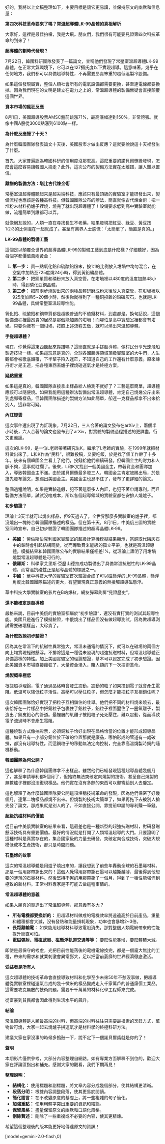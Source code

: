 好的，我將以上文稿整理如下，主要目標是讓它更易讀，並保持原文的幽默和信息量：

**第四次科技革命要來了嗎？常溫超導體LK-99晶體的真相解析**

大家好，這裡是最佳拍檔，我是大飛。朋友們，我們很有可能要見證第四次科技革命的到來了！

**超導體的劃時代發現？**

7月22日，韓國科研團隊發表了一篇論文，宣稱他們發現了常壓室溫超導體LK-99晶體。在正常大氣環境下，它可以在127攝氏度以下實現超導。這意味著，幾乎在任何地方，我們都可以具備超導特性，不再需要昂貴笨重的超低溫製冷設備。

如果這個發現屬實，整個人類社會所有的電氣設備都需要更換，甚至連電線都要換掉。因為我們現在的文明是建立在電力之上的，常溫超導體的製備無疑會直接顛覆這個世界。

**資本市場的瘋狂反應**

8月1日，美國超導股票AMSC盤前跳漲71%，最高漲幅達到150%，非常誇張。就像中國A股從3000點漲到6100點一樣。

**為什麼反應慢了十天？**

為什麼韓國團隊發表論文十天後，美國股市才做出反應？這就要說說這十天裡發生了什麼。

首先，大家普遍認為韓國科研的信用度沒那麼高。這麼重要的諾貝爾獎級發現，怎麼會這麼容易讓韓國人摘走？此外，這次公布的製備方法實在太離譜，讓人難以置信。

**離譜的製備方法：堪比古代煉金術**

常壓室溫超導體聽起來是超尖端科技，應該只有最頂級的實驗室才能研發出來，製備流程也應該是各種高科技。但韓國團隊公布的辦法，簡直就像古代煉金術：把一堆粉末材料扔爐子裡燒，燒完了就出現超導體了！設備要求低到高中實驗室就能做，流程簡單到誰都可以弄。

就像網友說的，人類一直在尋找長生不老藥，結果發現把紅豆、綠豆、黃豆按1:2:3的比例混在一起就成了。甚至有業界人士感慨：「太簡單了，簡直是真的。」

**LK-99晶體的製備工藝**

這個足以顛覆全世界的超導晶體LK-99的製備工藝到底是什麼樣？仔細聽好，因為每個字都價值萬兩黃金：

1.  **第一步：** 買一點氧化鉛和硫酸鉛粉末，按1:1的比例放入坩堝中均勻混合，在空氣中加熱至725度燒24小時，得到黃鉛礦晶體。
2.  **第二步：** 把銅單質和磷粉末放入真空管，在坩堝裡以480度的溫度加熱48小時，得到磷化亞銅晶體。
3.  **第三步：** 把前兩步燒製出來的兩種晶體研磨成粉末後放入真空管，在坩堝裡以925度加熱5~20個小時，然後你就得到了一種銅摻雜的鉛磷灰石，也就是LK-99晶體，具備常壓室溫超導性能。

氧化鉛、硫酸鉛和銅單質都是超級普通的不值錢材料，到處都是。換句話說，這個製備流程裡最昂貴的居然是那個能加熱的坩堝！而哪怕是高中實驗室裡都會有坩堝。只要你擁有一個坩堝，按照上述流程去做，就可以燒出常溫超導體。

**手搓超導體？**

現在，你覺得這東西聽起來靠譜嗎？這簡直就是手搓超導體，像村民分享光速飛船製造技術一樣。如果這玩意是真的，全球各國超導領域頂級實驗室的大牛們，人生觀都會被徹底顛覆，下半輩子陷入迷茫，不知道自己的工作還有什麼意義。原來煉丹術才是王道，把各種東西丟爐子裡燒碰運氣才是終極方案。

**疑點重重**

如果這是真的，韓國團隊直接拿出樣品給人檢測不就好了？工藝這麼簡單，超導體應該可以隨便燒。如果我能用這種辦法製備出常溫超導體，肯定自己燒幾公斤出來到處郵寄樣品。但韓國團隊描述的製備方法如此簡單，卻連一克樣品都拿不出來給別人，這非常可疑。

**內訌疑雲**

這次事件還出現了內訌現象。7月22日，三人合著的論文發布在arXiv上，兩個半小時後，六人合著的論文也發布到了arXiv，對實驗的製備過程描述的更詳盡，行文更嚴謹。

這次的LK-99，是一位L老師帶著研究生K，繼承了L老師的實驗，在1999年就把材料做出來了。L和K作為“民科”，很難投稿，又要吃飯，於是找了個工作幹了十多年。後來有個韓國金主看上了他們，投錢給他們繼續研發。但韓國金主的財力和人脈不夠，這事就耽擱了。後來，L和K又找到一個美國金主，帶著資金和團隊加入，導致韓國金主不滿。由於諾貝爾獎最多發三人，韓國金主肯定被踢出局，於是搶先發布論文，想踢出美國金主。美國金主也忍不住了，發布了更詳細的論文。

整個過程說明，如果是實驗造假，犯不著這麼多人內訌，也犯不著申請專利。而且製備方法簡單，試試沒啥成本，所以各個超導領域的實驗室都在安排人燒爐子。

**初步驗證？**

理論上3天半就可以燒出樣品，但9天過去了，全世界那麼多實驗室的爐子裡，都沒燒出一塊符合韓國團隊描述的樣品。但在第十天，8月1日，中美俄三國的實驗室同時宣布，自己初步驗證了韓國團隊描述的超導晶體LK-99。

*   **美國：** 勞倫斯伯克利國家實驗室的超級計算機模擬結果顯示，當銅取代磷灰石中的鉛時會引起結構畸變，從而導致費米能級的孤立平帶，也就是高溫超導體。模擬結果和韓國團隊公布的實驗結果僅相差1%，從理論上證明了用坩堝燒製常溫超導體是可行的。
*   **俄羅斯：** 科學家艾里斯·亞歷山德拉成功製備出了具備常溫抗磁性的LK-99晶體，而常溫抗磁性正是超導晶體的標誌之一。
*   **中國：** 華中科技大學的實驗室首次驗證合成了可以磁懸浮的LK-99晶體，懸浮角度比韓國團隊描述的更大，有望實現真正意義的無接觸超導磁懸浮。

華中科技大學實驗室的影片在B站爆紅，網友彈幕刷屏“見證歷史”。

**還不能確定是超導體**

嚴格來說，目前中美俄的實驗室都屬於“初步驗證”，還沒有實打實的測試其超導性能。美國只是進行了模擬驗證，中俄燒出了樣品但沒有做超導測試，因為做超導測試需要破壞樣品，太珍貴了。

**為什麼敢說初步驗證？**

因為其在常溫下的抗磁性異常強大，常溫未通電的情況下，就可以在磁場的兩個方向上均實現輕微懸浮。不排除這是一種從未發現的超強抗磁材料，但常溫超導體正具備這樣的特性。加上美國實驗室的理論驗證，基本可以認定完成了初步驗證。因此美國資本市場直接瘋狂了，大量資金湧入，賭人類的下一次技術革命。

**燒製概率極低**

根據超導理論，電子通過晶格時會發生震動，震動的粒子如果撞到電子就會產生電阻。低溫可以降低粒子活性，高壓可以壓住粒子，但怎麼才能把粒子互相鎖住呢？

這次韓國團隊恰好實現了把粒子互相鎖住的壯舉。他們把不同的材料燒來燒去，最後恰好在一片樣品中把銅粒子包裹住了鉛粒子，鉛粒子裡面壓住了一圈氧離子，製造出了銅皮鉛心的管道。最裡層的氧離子被鉛粒子死死壓住，難以震動，從而導致電子流過時不會產生電阻。

這種燒製方式像抽彩票，必須銅粒子恰好出現在晶格恰當的位置才能形成超導晶體。如果只有一小部分銅位於正確的位置那就是廢品，哪怕形成的管道有一處破損，都沒有超導特性。而這銅粒子的移動無法定向控制，完全靠高溫燒製時銅的隨機移動。

**韓國團隊為何公開？**

這也解釋了為什麼韓國團隊拿不出樣品。雖然他們已經發現這種超導晶體幾個月了，甚至申請專利都5個月了，但始終無法突破定向燒製的技術，甚至自己燒製的無數爐子裡都沒法復現樣品。他們實在沒有多餘的東西可以郵寄給別人去鑒定。

這也解釋了為什麼韓國團隊要公開這項堪稱技術革命的發現。因為他們保密了好幾個月，連第二塊樣品都燒不出來。但燒製的技術太簡單了，如果再拖下去被別人搶先發了論文，那成果就是別人的了。不如直接公開，靠提前申請的專利賺一筆錢。

**超級抗磁材料的價值**

從目前中美俄實驗室的結果來看，這最差也是一種新型的超強抗磁材料，對研發磁懸浮技術具有重要價值。最好的情況就是打開了人類常溫超導的大門。只要證明了這種材料是真實存在的，集合國家級的力量去研發，突破定向合成技術，突破大規模低成本生產技術，都只是時間問題。

**石墨烯的故事**

這次的常溫超導體是用爐子燒出來的，讓我想到了前些年轟動全球的石墨烯材料。那是一個用膠帶撕出來的！這個人覺得用膠帶撕石墨可以越撕越薄，最後得到他想要的薄薄的石墨材料。然後堅持不懈的用膠帶撕了一個月，得到了一種性能強悍到極致的新材料。正常材料專家是不可能去做這種事情的。

**常溫超導體的意義**

如果人類真的製造出了常溫超導體，那意義有多大？

*   **所有電機都要換新的：** 用超導材料做成的電機效率將遠遠高於目前產品，重量和體積都會大減，沒有發熱和能量損耗現象，功率也會暴增2~3倍。
*   **長距離輸電：** 如果能用超導材料導致電阻消失，那對整個人類電網帶來的性能提升簡直可怕。
*   **電磁彈射、電磁武器、磁懸浮軌道交通等等：** 要麼性能暴增，要麼體積大減。

即使是最保守的考慮，光把目前性能落後的電機電線換完，都是一個龐大無比的工程，帶來的需求和就業刺激會異常膨大，足以把當前萎靡的世界經濟徹底激活。

**受益者是所有人**

這次超導體的技術革命會直接導致材料和化學至少未來50年不愁沒事做，把超導體從實驗室裡碰運氣合成的幾十微米的樣品變成走入千家萬戶的普通廉價工業品。這需要攻克無數的技術問題，需要千千萬萬的材料化學工程師來完成。

從富豪到貧民都會因此得到生活水平的飆升。

**結論**

常溫超導體是人類最高端的材料，但高端的材料往往只需要最樸素的烹飪方式，萬物皆可燒，大家一起去燒爐子拼運氣才是材料學的終極科研方法。

建議大家在家沒事的時候多搗鼓一下，說不定下一個諾貝爾獎就是你的了！

**聲明**

本期影片僅供參考，大部分內容整理自網路。如有專業方面解釋不到位的，歡迎大家在評論區指出和補充。感謝大家的觀看，我們下期再見！

**整理說明：**

*   **結構化：** 使用標題和副標題，將文章內容分成幾個部分，使其結構更清晰。
*   **段落分明：** 根據內容調整段落，使其更易於閱讀。
*   **簡化語言：** 在不改變原意的基礎上，將一些複雜的句子簡化。
*   **加強重點：** 使用粗體字突出重要的資訊和結論。
*   **保留風格：** 盡量保留原文的幽默和口語化風格。
*   **刪除贅述：** 刪除了一些重複或不必要的內容，使其更精煉。

希望這個整理後的版本能更好地傳達原文的資訊！

[model=gemini-2.0-flash,0]

